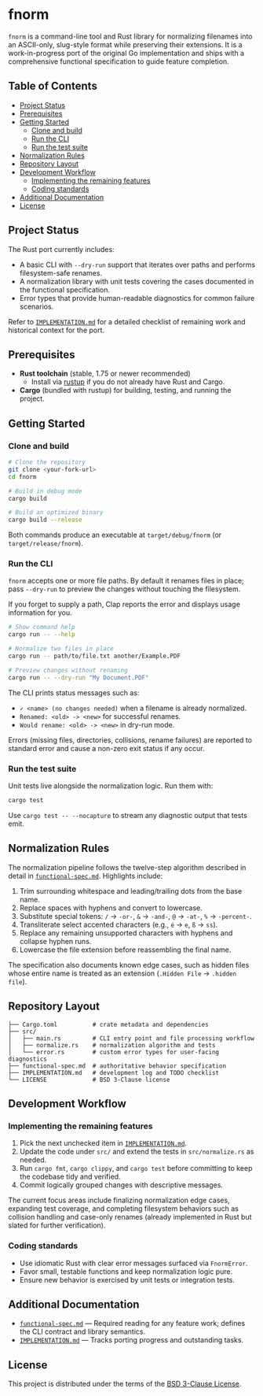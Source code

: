 # fnorm

`fnorm` is a command-line tool and Rust library for normalizing filenames into an ASCII-only, slug-style format while preserving their extensions. It is a work-in-progress port of the original Go implementation and ships with a comprehensive functional specification to guide feature completion.

## Table of Contents
- [Project Status](#project-status)
- [Prerequisites](#prerequisites)
- [Getting Started](#getting-started)
  - [Clone and build](#clone-and-build)
  - [Run the CLI](#run-the-cli)
  - [Run the test suite](#run-the-test-suite)
- [Normalization Rules](#normalization-rules)
- [Repository Layout](#repository-layout)
- [Development Workflow](#development-workflow)
  - [Implementing the remaining features](#implementing-the-remaining-features)
  - [Coding standards](#coding-standards)
- [Additional Documentation](#additional-documentation)
- [License](#license)

## Project Status
The Rust port currently includes:

- A basic CLI with `--dry-run` support that iterates over paths and performs filesystem-safe renames.
- A normalization library with unit tests covering the cases documented in the functional specification.
- Error types that provide human-readable diagnostics for common failure scenarios.

Refer to [`IMPLEMENTATION.md`](IMPLEMENTATION.md) for a detailed checklist of remaining work and historical context for the port.

## Prerequisites

- **Rust toolchain** (stable, 1.75 or newer recommended)
  - Install via [rustup](https://rustup.rs/) if you do not already have Rust and Cargo.
- **Cargo** (bundled with rustup) for building, testing, and running the project.

## Getting Started

### Clone and build

```bash
# Clone the repository
git clone <your-fork-url>
cd fnorm

# Build in debug mode
cargo build

# Build an optimized binary
cargo build --release
```

Both commands produce an executable at `target/debug/fnorm` (or `target/release/fnorm`).

### Run the CLI

`fnorm` accepts one or more file paths. By default it renames files in place; pass `--dry-run` to preview the changes without touching the filesystem.

If you forget to supply a path, Clap reports the error and displays usage information for you.

```bash
# Show command help
cargo run -- --help

# Normalize two files in place
cargo run -- path/to/file.txt another/Example.PDF

# Preview changes without renaming
cargo run -- --dry-run "My Document.PDF"
```

The CLI prints status messages such as:

- `✓ <name> (no changes needed)` when a filename is already normalized.
- `Renamed: <old> -> <new>` for successful renames.
- `Would rename: <old> -> <new>` in dry-run mode.

Errors (missing files, directories, collisions, rename failures) are reported to standard error and cause a non-zero exit status if any occur.

### Run the test suite

Unit tests live alongside the normalization logic. Run them with:

```bash
cargo test
```

Use `cargo test -- --nocapture` to stream any diagnostic output that tests emit.

## Normalization Rules

The normalization pipeline follows the twelve-step algorithm described in detail in [`functional-spec.md`](functional-spec.md). Highlights include:

1. Trim surrounding whitespace and leading/trailing dots from the base name.
2. Replace spaces with hyphens and convert to lowercase.
3. Substitute special tokens: `/` → `-or-`, `&` → `-and-`, `@` → `-at-`, `%` → `-percent-`.
4. Transliterate select accented characters (e.g., `é` → `e`, `ß` → `ss`).
5. Replace any remaining unsupported characters with hyphens and collapse hyphen runs.
6. Lowercase the file extension before reassembling the final name.

The specification also documents known edge cases, such as hidden files whose entire name is treated as an extension (`.Hidden File` → `.hidden file`).

## Repository Layout

```
├── Cargo.toml          # crate metadata and dependencies
├── src/
│   ├── main.rs         # CLI entry point and file processing workflow
│   ├── normalize.rs    # normalization algorithm and tests
│   └── error.rs        # custom error types for user-facing diagnostics
├── functional-spec.md  # authoritative behavior specification
├── IMPLEMENTATION.md   # development log and TODO checklist
└── LICENSE             # BSD 3-Clause license
```

## Development Workflow

### Implementing the remaining features

1. Pick the next unchecked item in [`IMPLEMENTATION.md`](IMPLEMENTATION.md).
2. Update the code under `src/` and extend the tests in `src/normalize.rs` as needed.
3. Run `cargo fmt`, `cargo clippy`, and `cargo test` before committing to keep the codebase tidy and verified.
4. Commit logically grouped changes with descriptive messages.

The current focus areas include finalizing normalization edge cases, expanding test coverage, and completing filesystem behaviors such as collision handling and case-only renames (already implemented in Rust but slated for further verification).

### Coding standards

- Use idiomatic Rust with clear error messages surfaced via `FnormError`.
- Favor small, testable functions and keep normalization logic pure.
- Ensure new behavior is exercised by unit tests or integration tests.

## Additional Documentation

- [`functional-spec.md`](functional-spec.md) — Required reading for any feature work; defines the CLI contract and library semantics.
- [`IMPLEMENTATION.md`](IMPLEMENTATION.md) — Tracks porting progress and outstanding tasks.

## License

This project is distributed under the terms of the [BSD 3-Clause License](LICENSE).
